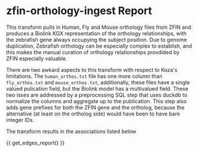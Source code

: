# zfin-orthology-ingest Report

This transform pulls in Human, Fly and Mouse orthology files from ZFIN and produces a Biolink KGX representation of the orthology relationships, with the zebrafish gene always occupying the subject position. Due to genome duplication, Zebrafish orthology can be especially complex to establish, and this makes the manual curation of orthology relationships provdided by ZFIN especially valuable.

There are two awkard aspects to this transform with respect to Koza's limitations. The `human_orthos.txt` file has one more column than `fly_orthos.txt` and `mouse_orthos.txt`, additionally, these files have a single valued pulication field, but the Biolink model has a multivalued field. These two isses are addressed by a preprocessing SQL step that uses duckdb to normalize the columns and aggregate up to the publication. This step also adds gene prefixes for both the ZFIN gene and the ortholog, because the alternative (at least on the ortholog side) would have been to have bare integer IDs.  

The transform results in the associations listed below

{{ get_edges_report() }}
